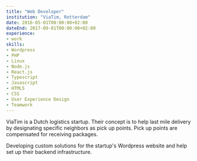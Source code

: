```yaml
---
title: "Web Developer"
institution: "ViaTim, Rotterdam"
date: 2016-05-01T00:00:00+02:00
dateEnd: 2017-09-01T00:00:00+02:00
experience:
- work
skills:
- Wordpress
- PHP
- Linux
- Node.js
- React.js
- Typescript
- Javascript
- HTML5
- CSS
- User Experience Design
- Teamwork
---
```


ViaTim is a Dutch logistics startup. Their concept is to help last mile delivery by designating specific neighbors as pick up points. Pick up points are compensated for receiving packages.

Developing custom solutions for the startup's Wordpress website and help set up their backend infrastructure.
